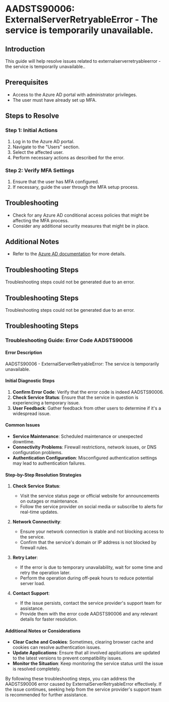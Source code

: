 # AADSTS90006: ExternalServerRetryableError - The service is temporarily unavailable.

## Introduction

This guide will help resolve issues related to externalserverretryableerror -
the service is temporarily unavailable..

## Prerequisites

* Access to the Azure AD portal with administrator privileges.
* The user must have already set up MFA.

## Steps to Resolve

### Step 1: Initial Actions

1. Log in to the Azure AD portal.
2. Navigate to the "Users" section.
3. Select the affected user.
4. Perform necessary actions as described for the error.

### Step 2: Verify MFA Settings

1. Ensure that the user has MFA configured.
2. If necessary, guide the user through the MFA setup process.

## Troubleshooting

* Check for any Azure AD conditional access policies that might be affecting the
  MFA process.
* Consider any additional security measures that might be in place.

## Additional Notes

* Refer to the
  [Azure AD documentation](https://learn.microsoft.com/en-us/azure/active-directory/)
  for more details.

## Troubleshooting Steps

Troubleshooting steps could not be generated due to an error.

## Troubleshooting Steps

Troubleshooting steps could not be generated due to an error.

## Troubleshooting Steps

### Troubleshooting Guide: Error Code AADSTS90006

#### **Error Description**

AADSTS90006 - ExternalServerRetryableError: The service is temporarily
unavailable.

#### **Initial Diagnostic Steps**

1. **Confirm Error Code**: Verify that the error code is indeed AADSTS90006.
2. **Check Service Status**: Ensure that the service in question is experiencing
   a temporary issue.
3. **User Feedback**: Gather feedback from other users to determine if it's a
   widespread issue.

#### **Common Issues**

* **Service Maintenance**: Scheduled maintenance or unexpected downtime.
* **Connectivity Problems**: Firewall restrictions, network issues, or DNS
  configuration problems.
* **Authentication Configuration**: Misconfigured authentication settings may
  lead to authentication failures.

#### **Step-by-Step Resolution Strategies**

1. **Check Service Status**:

   * Visit the service status page or official website for announcements on
     outages or maintenance.
   * Follow the service provider on social media or subscribe to alerts for
     real-time updates.

2. **Network Connectivity**:

   * Ensure your network connection is stable and not blocking access to the
     service.
   * Confirm that the service's domain or IP address is not blocked by firewall
     rules.

3. **Retry Later**:

   * If the error is due to temporary unavailability, wait for some time and
     retry the operation later.
   * Perform the operation during off-peak hours to reduce potential server
     load.

4. **Contact Support**:
   * If the issue persists, contact the service provider's support team for
     assistance.
   * Provide them with the error code AADSTS90006 and any relevant details for
     faster resolution.

#### **Additional Notes or Considerations**

* **Clear Cache and Cookies**: Sometimes, clearing browser cache and cookies can
  resolve authentication issues.
* **Update Applications**: Ensure that all involved applications are updated to
  the latest versions to prevent compatibility issues.
* **Monitor the Situation**: Keep monitoring the service status until the issue
  is resolved completely.

By following these troubleshooting steps, you can address the AADSTS90006 error
caused by ExternalServerRetryableError effectively. If the issue continues,
seeking help from the service provider's support team is recommended for further
assistance.
